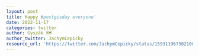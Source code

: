 ```yaml
---
layout: post
title: Happy #postgisday everyone'
date: 2022-11-17
categories: twitter
author: Gyszák 🗺️
author_twitter: JachymCepicky
resource_url: 'https://twitter.com/JachymCepicky/status/1593119673021001728'
---
```


